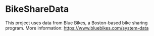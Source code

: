 # BikeShareData
This project uses data from Blue Bikes, a Boston-based bike sharing program. 
More information: https://www.bluebikes.com/system-data 
